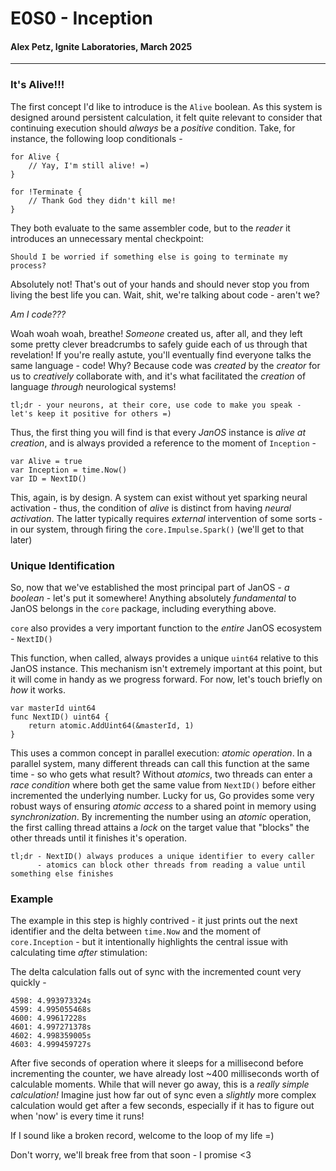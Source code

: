 # E0S0 - Inception
#### Alex Petz, Ignite Laboratories, March 2025

---

### It's Alive!!!

The first concept I'd like to introduce is the `Alive` boolean.  As this system is designed around persistent
calculation, it felt quite relevant to consider that continuing execution should _always_ be a _positive_ condition.
Take, for instance, the following loop conditionals - 

    for Alive {
        // Yay, I'm still alive! =)
    }

    for !Terminate {
        // Thank God they didn't kill me!
    }

They both evaluate to the same assembler code, but to the _reader_ it introduces an unnecessary mental checkpoint:

    Should I be worried if something else is going to terminate my process?

Absolutely not!  That's out of your hands and should never stop you from living the best life you can.  Wait, shit, we're
talking about code - aren't we?

_Am I code???_

Woah woah woah, breathe!  _Someone_ created us, after all, and they left some pretty clever breadcrumbs to safely guide 
each of us through that revelation!  If you're really astute, you'll eventually find everyone talks the same language - 
code!  Why?  Because code was _created_ by the _creator_ for us to _creatively_ collaborate with, and it's what facilitated
the _creation_ of language _through_ neurological systems!

    tl;dr - your neurons, at their core, use code to make you speak - let's keep it positive for others =)

Thus, the first thing you will find is that every _JanOS_ instance is _alive at creation_, and is always provided a 
reference to the moment of `Inception` -

    var Alive = true
    var Inception = time.Now()
    var ID = NextID()

This, again, is by design.  A system can exist without yet sparking neural activation - thus, the condition of _alive_ 
is distinct from having _neural activation_.  The latter typically requires _external_ intervention of some sorts - in
our system, through firing the `core.Impulse.Spark()` (we'll get to that later)

### Unique Identification

So, now that we've established the most principal part of JanOS - _a boolean_ - let's put it somewhere!  Anything absolutely
_fundamental_ to JanOS belongs in the `core` package, including everything above.

`core` also provides a very important function to the _entire_ JanOS ecosystem - `NextID()`

This function, when called, always provides a unique `uint64` relative to this JanOS instance.  This mechanism isn't extremely
important at this point, but it will come in handy as we progress forward.  For now, let's touch briefly on _how_ it works.


    var masterId uint64
    func NextID() uint64 {
        return atomic.AddUint64(&masterId, 1)
    }

This uses a common concept in parallel execution: _atomic operation_.  In a parallel system, many different threads can call
this function at the same time - so who gets what result?  Without _atomics_, two threads can enter a _race condition_ where
both get the same value from `NextID()` before either incremented the underlying number.  Lucky for us, Go provides some very 
robust ways of ensuring _atomic access_ to a shared point in memory using _synchronization_.  By incrementing the number using 
an _atomic_ operation, the first calling thread attains a _lock_ on the target value that "blocks" the other threads until it 
finishes it's operation.

    tl;dr - NextID() always produces a unique identifier to every caller 
          - atomics can block other threads from reading a value until something else finishes


### Example

The example in this step is highly contrived - it just prints out the next identifier and the delta between `time.Now` and
the moment of `core.Inception` - but it intentionally highlights the central issue with calculating time _after_ stimulation:

The delta calculation falls out of sync with the incremented count very quickly -

    4598: 4.993973324s
    4599: 4.995055468s
    4600: 4.99617228s
    4601: 4.997271378s
    4602: 4.998359005s
    4603: 4.999459727s

After five seconds of operation where it sleeps for a millisecond before incrementing the counter, we have already lost
~400 milliseconds worth of calculable moments.  While that will never go away, this is a _really simple calculation!_  Imagine
just how far out of sync even a _slightly_ more complex calculation would get after a few seconds, especially if it has to
figure out when 'now' is every time it runs!

If I sound like a broken record, welcome to the loop of my life =)

Don't worry, we'll break free from that soon - I promise <3